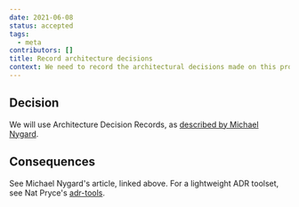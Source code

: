 ```yaml
---
date: 2021-06-08
status: accepted
tags:
  - meta
contributors: []
title: Record architecture decisions
context: We need to record the architectural decisions made on this project.
---
```

## Decision

We will use Architecture Decision Records, as [described by Michael Nygard](http://thinkrelevance.com/blog/2011/11/15/documenting-architecture-decisions).

## Consequences

See Michael Nygard's article, linked above. For a lightweight ADR toolset, see Nat Pryce's [adr-tools](https://github.com/npryce/adr-tools).
